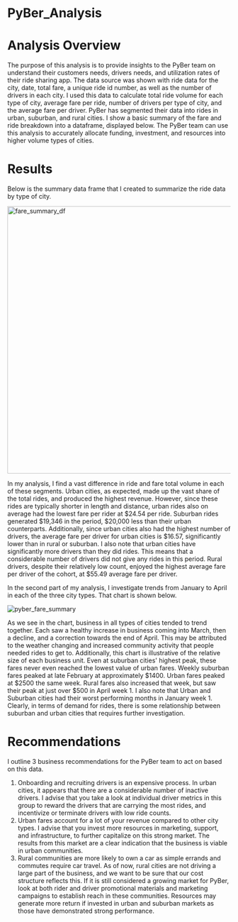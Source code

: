 # PyBer_Analysis
# Analysis Overview
The purpose of this analysis is to provide insights to the PyBer team on understand their customers needs, drivers needs, and utilization rates of their ride sharing app. The data source was shown with ride data for the city, date, total fare, a unique ride id number, as well as the number of drivers in each city. I used this data to calculate total ride volume for each type of city, average fare per ride, number of drivers per type of city, and the average fare per driver.  PyBer has segmented their data into rides in urban, suburban, and rural cities. I show a basic summary of the fare and ride breakdown into a dataframe, displayed below. The PyBer team can use this analysis to accurately allocate funding, investment, and resources into higher volume types of cities. 

# Results
Below is the summary data frame that I created to summarize the ride data by type of city.

<img width="603" alt="fare_summary_df" src="https://user-images.githubusercontent.com/76958825/111841844-f59bba00-88d4-11eb-87b2-07197224b0e3.png">

In my analysis, I find a vast difference in ride and fare total volume in each of these segments. Urban cities, as expected, made up the vast share of the total rides, and produced the highest revenue. However, since these rides are typically shorter in length and distance, urban rides also on average had the lowest fare per rider at $24.54 per ride. Suburban rides generated $19,346 in the period, $20,000 less than their urban counterparts. Additionally, since urban cities also had the highest number of drivers, the average fare per driver for urban cities is $16.57, significantly lower than in rural or suburban. I also note that urban cities have significantly more drivers than they did rides. This means that a considerable number of drivers did not give any rides in this period. Rural drivers, despite their relatively low count, enjoyed the highest average fare per driver of the cohort, at $55.49 average fare per driver. 

In the second part of my analysis, I investigate trends from January to April in each of the three city types. That chart is shown below.

![pyber_fare_summary](https://user-images.githubusercontent.com/76958825/111844049-a35c9800-88d8-11eb-8de8-199b0bf9f33c.png)


As we see in the chart, business in all types of cities tended to trend together. Each saw a healthy increase in business coming into March, then a decline, and a correction towards the end of April. This may be attributed to the weather changing and increased community activity that people needed rides to get to. Additionally, this chart is illustrative of the relative size of each business unit. Even at suburban cities' highest peak, these fares never even reached the lowest value of urban fares. Weekly suburban fares peaked at late February at approximately $1400. Urban fares peaked at $2500 the same week. Rural fares also increased that week, but saw their peak at just over $500 in April week 1. I also note that Urban and Suburban cities had their worst performing months in January week 1. Clearly, in terms of demand for rides, there is some relationship between suburban and urban cities that requires further investigation.

# Recommendations
I outline 3 business recommendations for the PyBer team to act on based on this data. 
1. Onboarding and recruiting drivers is an expensive process. In urban cities, it appears that there are a considerable number of inactive drivers. I advise that you take a look at individual driver metrics in this group to reward the drivers that are carrying the most rides, and incentivize or terminate drivers with low ride counts. 
2. Urban fares account for a lot of your revenue compared to other city types. I advise that you invest more resources in marketing, support, and infrastructure, to further capitalize on this strong market. The results from this market are a clear indication that the business is viable in urban communities.
3. Rural communities are more likely to own a car as simple errands and commutes require car travel. As of now, rural cities are not driving a large part of the business, and we want to be sure that our cost structure reflects this. If it is still considered a growing market for PyBer, look at both rider and driver promotional materials and marketing campaigns to establish reach in these communities. Resources may generate more return if invested in urban and suburban markets as those have demonstrated strong performance. 
